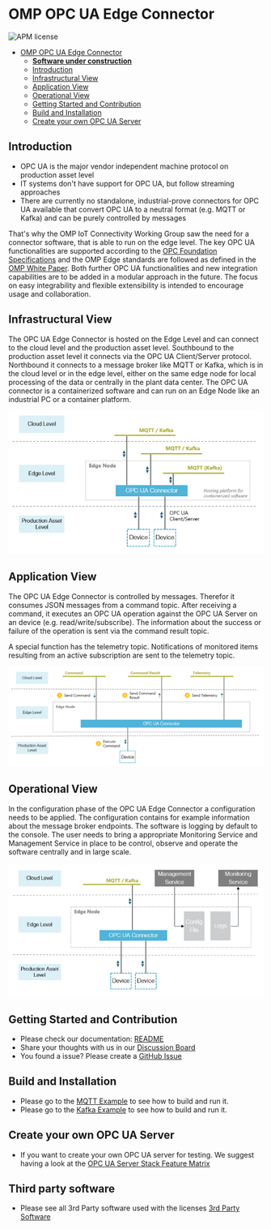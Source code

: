 # OMP OPC UA Edge Connector 

![APM license](https://img.shields.io/badge/License-MIT-brightgreen)

- [OMP OPC UA Edge Connector](#omp-opc-ua-edge-connector)
    - [**Software under construction**](#software-under-construction)
  - [Introduction](#introduction)
  - [Infrastructural View](#infrastructural-view)
  - [Application View](#application-view)
  - [Operational View](#operational-view)
  - [Getting Started and Contribution](#getting-started-and-contribution)
  - [Build and Installation](#build-and-installation)
  - [Create your own OPC UA Server](#create-your-own-opc-ua-server)


## Introduction

- OPC UA is the major vendor independent machine protocol on production asset level
- IT systems don't have support for OPC UA, but follow streaming approaches
- There are currently no standalone, industrial-prove connectors for OPC UA available that convert OPC UA to a neutral format (e.g. MQTT or Kafka) and can be purely controlled by messages

That's why the OMP IoT Connectivity Working Group saw the need for a connector software, that is able to run on the edge level. The key OPC UA functionalities are supported according to the [OPC Foundation Specifications](https://opcfoundation.org/developer-tools/specifications-unified-architecture) and the OMP Edge standards are followed as defined in the [OMP White Paper](https://open-manufacturing.org/wp-content/uploads/sites/101/2021/07/OMP-IIoT-Connectivity-Edge-Computing-20210701.pdf). Both further OPC UA functionalities and new integration capabilities are to be added in a modular approach in the future. The focus on easy integrability and flexible extensibility is intended to encourage usage and collaboration. 


## Infrastructural View

The OPC UA Edge Connector is hosted on the Edge Level and can connect to the cloud level and the production asset level. Southbound to the production asset level it connects via the OPC UA Client/Server protocol. Northbound it connects to a message broker like MQTT or Kafka, which is in the cloud level or in the edge level, either on the same edge node for local processing of the data or centrally in the plant data center. The OPC UA connector is a containerized software and can run on an Edge Node like an industrial PC or a container platform.

![Infrastructural View](images/infrastructural-view.PNG)

## Application View

The OPC UA Edge Connector is controlled by messages. Therefor it consumes JSON messages from a command topic. After receiving a command, it executes an OPC UA operation against the OPC UA Server on an device (e.g. read/write/subscribe). The information about the success or failure of the operation is sent via the command result topic. 

A special function has the telemetry topic. Notifications of monitored items resulting from an active subscription are sent to the telemetry topic. 

![Application View](images/application-view.PNG)

## Operational View

In the configuration phase of the OPC UA Edge Connector a configuration needs to be applied. The configuration contains for example information about the message broker endpoints. The software is logging by default to the console. The user needs to bring a appropriate Monitoring Service and Management Service in place to be control, observe and operate the software centrally and in large scale.  

![Operational View](images/operational-view.PNG)

## Getting Started and Contribution

- Please check our documentation: [README](https://github.com/OpenManufacturingPlatform/iotcon-opc-ua-connector-dotnet/tree/main/readme-files)
- Share your thoughts with us in our [Discussion Board](https://github.com/OpenManufacturingPlatform/iotcon-opc-ua-connector-dotnet/discussions)
- You found a issue? Please create a [GitHub Issue](https://github.com/OpenManufacturingPlatform/iotcon-opc-ua-connector-dotnet/issues)

## Build and Installation

- Please go to the [MQTT Example](/readme-files/MQTTExample.md) to see how to build and run it.
- Please go to the [Kafka Example](/readme-files/KafkaExample.md) to see how to build and run it.

## Create your own OPC UA Server

- If you want to create your own OPC UA server for testing. We suggest having a look at 
  the [OPC UA Server Stack Feature Matrix](/readme-files/OPCUAServerStackFeatureMatrix.md)

## Third party software

- Please see all 3rd Party software used with the licenses [3rd Party Software](/readme-files/NOTICE.md)